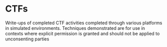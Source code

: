 # CTFs
Write-ups of completed CTF activities completed through various platforms in simulated environments. Techniques demonstrated are for use in contexts where explicit permission is granted and should not be applied to unconsenting parties
